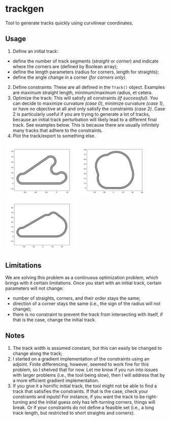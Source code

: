 # trackgen
Tool to generate tracks quickly using curvilinear coordinates.

## Usage
1. Define an initial track:
  - define the number of track segments (*straight* or *corner*) and indicate where the corners are (defined by Boolean array);
  - define the length parameters (radius for corners, length for straights);
  - define the angle change in a corner *(for corners only)*.
2. Define constraints:
These are all defined in the `Track()` object. Examples are maximum straight length, minimum/maximum radius, et cetera.
3. Optimize the track:
This will satisfy all constraints *(if successful)*.
You can decide to maximize curvature *(case 0)*, minimize curvature *(case 1)*, or have no objective at all and only satisfy the constraints *(case 2)*.
Case 2 is particularly useful if you are trying to generate a lot of tracks, because an initial track perturbation will likely lead to a different final track.
See examples below.
This is because there are usually infinitely many tracks that adhere to the constraints.
4. Plot the track/export to something else.

<img src="img/case0.png" alt="Maximize curvature" width="225">
<img src="img/case1.png" alt="Minimize curvature" width="225">
<img src="img/case2.png" alt="Only satisfy constraints" width="225">

## Limitations
We are solving this problem as a continuous optimization problem, which brings with it certain limitations.
Once you start with an initial track, certain parameters will not change:
- number of straights, corners, and their order stays the same;
- direction of a corner stays the same (i.e., the sign of the radius will not change);
- there is no constraint to prevent the track from intersecting with itself, if that is the case, change the initial track.

## Notes
1. The track width is assumed constant, but this can easily be changed to change along the track;
2. I started on a gradient implementation of the constraints using an adjoint.
Finite differencing, however, seemed to work fine for this problem, so I shelved that for now.
Let me know if you run into issues with larger problems (i.e., the tool being slow), then I will address that by a more efficient gradient implementation.
3. If you give it a horrific initial track, the tool might not be able to find a track that satisfies the constraints.
If that is the case, check your constraints and inputs!
For instance, if you want the track to be right-turning and the initial guess only has left-turning corners, things will break.
Or if your constraints do not define a feasible set (i.e., a long track length, but restricted to short straights and corners).

